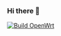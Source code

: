 ### Hi there 👋
[![Build OpenWrt](https://github.com/Yssscloud/Actions-OpenWrt/actions/workflows/build-openwrt.yml/badge.svg)](https://github.com/Yssscloud/Actions-OpenWrt/actions/workflows/build-openwrt.yml)
<!--
**Yssscloud/Yssscloud** is a ✨ _special_ ✨ repository because its `README.md` (this file) appears on your GitHub profile.

Here are some ideas to get you started:

- 🔭 I’m currently working on ...
- 🌱 I’m currently learning ...
- 👯 I’m looking to collaborate on ...
- 🤔 I’m looking for help with ...
- 💬 Ask me about ...
- 📫 How to reach me: ...
- 😄 Pronouns: ...
- ⚡ Fun fact: ...
-->
